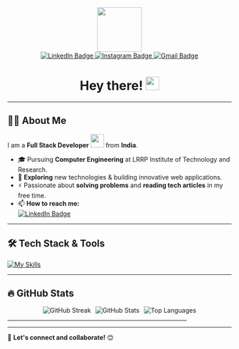 <div id="header" align="center">
  <img src="https://media.giphy.com/media/M9gbBd9nbDrOTu1Mqx/giphy.gif" width="100"/>
</div>

<div id="badges" align="center">
  <a href="https://www.linkedin.com/in/aryanpatel1066/">
    <img src="https://img.shields.io/badge/LinkedIn-0077B5?style=for-the-badge&logo=linkedin&logoColor=white" alt="LinkedIn Badge"/>
  </a>
  <a href="https://www.instagram.com/Aryanpatel1066/">
    <img src="https://img.shields.io/badge/Instagram-E4405F?style=for-the-badge&logo=instagram&logoColor=white" alt="Instagram Badge"/>
  </a>
  <a href="mailto:aryanpatel1248@gmail.com">
    <img src="https://img.shields.io/badge/Gmail-D14836?style=for-the-badge&logo=gmail&logoColor=white" alt="Gmail Badge"/>
  </a>
</div>

<h1 align="center">
  Hey there! 
  <img src="https://media.giphy.com/media/hvRJCLFzcasrR4ia7z/giphy.gif" width="30px"/>
</h1>

---

## 👨‍💻 About Me  
I am a **Full Stack Developer** <img src="https://media.giphy.com/media/WUlplcMpOCEmTGBtBW/giphy.gif" width="30"> from **India**.  

- 🎓 Pursuing **Computer Engineering** at LRRP Institute of Technology and Research.  
- 🌱 **Exploring** new technologies & building innovative web applications.  
- ⚡ Passionate about **solving problems** and **reading tech articles** in my free time.  
- 📫 **How to reach me:**  
  [![LinkedIn Badge](https://img.shields.io/badge/-Aryan%20Patel-blue?style=flat&logo=Linkedin&logoColor=white)](https://www.linkedin.com/in/aryanpatel1066/)

---

## 🛠️ Tech Stack & Tools  
[![My Skills](https://skillicons.dev/icons?i=html,css,tailwind,js,react,mongodb,express,nodejs,python,mysql,git,github,linux)](https://skillicons.dev)

---

## 🔥 GitHub Stats  
 <div align="center" style="overflow-x: auto;">
  <div style="display: flex; justify-content: center; gap: 10px; flex-wrap: nowrap;">
    <img src="https://github-readme-streak-stats.herokuapp.com?user=Aryanpatel1066&theme=tokyonight&hide_border=true" alt="GitHub Streak" />
    <img src="https://github-readme-stats.vercel.app/api?username=Aryanpatel1066&show_icons=true&theme=tokyonight&hide_border=true" alt="GitHub Stats" />
    <img src="https://github-readme-stats.vercel.app/api/top-langs/?username=Aryanpatel1066&layout=compact&theme=tokyonight&hide_border=true" alt="Top Languages" />
  </div>
</div>

<hr width="80%">


 
---

🚀 **Let's connect and collaborate!** 😊  

